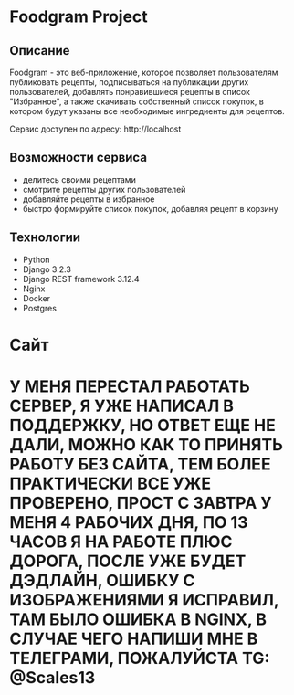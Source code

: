 # Foodgram Project

## Описание

Foodgram - это веб-приложение, которое позволяет пользователям публиковать рецепты, подписываться на публикации других пользователей, добавлять понравившиеся рецепты в список "Избранное", а также скачивать собственный список покупок, в котором будут указаны все необходимые ингредиенты для рецептов.

Сервис доступен по адресу: http://localhost

## Возможности сервиса

- делитесь своими рецептами
- смотрите рецепты других пользователей
- добавляйте рецепты в избранное
- быстро формируйте список покупок, добавляя рецепт в корзину

## Технологии

- Python
- Django 3.2.3
- Django REST framework 3.12.4
- Nginx
- Docker
- Postgres

# Сайт
# У МЕНЯ ПЕРЕСТАЛ РАБОТАТЬ СЕРВЕР, Я УЖЕ НАПИСАЛ В ПОДДЕРЖКУ, НО ОТВЕТ ЕЩЕ НЕ ДАЛИ, МОЖНО КАК ТО ПРИНЯТЬ РАБОТУ БЕЗ САЙТА, ТЕМ БОЛЕЕ ПРАКТИЧЕСКИ ВСЕ УЖЕ ПРОВЕРЕНО, ПРОСТ С ЗАВТРА У МЕНЯ 4 РАБОЧИХ ДНЯ, ПО 13 ЧАСОВ Я НА РАБОТЕ ПЛЮС ДОРОГА, ПОСЛЕ УЖЕ БУДЕТ ДЭДЛАЙН,  ОШИБКУ С ИЗОБРАЖЕНИЯМИ Я ИСПРАВИЛ, ТАМ БЫЛО ОШИБКА В NGINX, В СЛУЧАЕ ЧЕГО НАПИШИ МНЕ В ТЕЛЕГРАМИ, ПОЖАЛУЙСТА TG: @Scales13 
